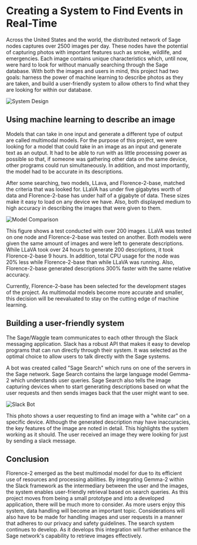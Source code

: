 # Creating a System to Find Events in Real-Time


Across the United States and the world, the distributed network of Sage nodes captures over 2500 images per day. These nodes have the potential of capturing photos with important features such as smoke, wildlife, and emergencies. Each image contains unique characteristics which, until now, were hard to look for without manually searching through the Sage database. With both the images and users in mind, this project had two goals: harness the power of machine learning to describe photos as they are taken, and build a user-friendly system to allow others to find what they are looking for within our database.

![System Design](https://github.com/waggle-sensor/summer2024/blob/main/ryan/code/webpage/systemDesign.png)

## Using machine learning to describe an image


Models that can take in one input and generate a different type of output are called multimodal models. For the purpose of this project, we were looking for a model that could take in an image as an input and generate text as an output. It had to be able to run with as little processing power as possible so that, if someone was gathering other data on the same device, other programs could run simultaneously. In addition, and most importantly, the model had to be accurate in its descriptions.


After some searching, two models, LLava, and Florence-2-base, matched the criteria that was looked for. LLaVA has under five gigabytes worth of data and Florence-2-base has under half of a gigabyte of data. These sizes make it easy to load on any device we have. Also, both displayed medium to high accuracy in describing the images that were given to them.


![Model Comparison](https://github.com/waggle-sensor/summer2024/blob/main/ryan/code/webpage/modelComparison.png)


This figure shows a test conducted with over 200 images. LLaVA was tested on one node and Florence-2-base was tested on another. Both models were given the same amount of images and were left to generate descriptions. While LLaVA took over 24 hours to generate 200 descriptions, it took Florence-2-base 9 hours. In addition, total CPU usage for the node was 20% less while Florence-2-base than while LLaVA was running. Also, Florence-2-base generated descriptions 300% faster with the same relative accuracy.


Currently, Florence-2-base has been selected for the development stages of the project. As multimodal models become more accurate and smaller, this decision will be reevaluated to stay on the cutting edge of machine learning.


## Building a user-friendly system


The Sage/Waggle team communicates to each other through the Slack messaging application. Slack has a robust API that makes it easy to develop programs that can run directly through their system. It was selected as the optimal choice to allow users to talk directly with the Sage systems.


A bot was created called "Sage Search" which runs on one of the servers in the Sage network. Sage Search contains the large language model Gemma-2 which understands user queries. Sage Search also tells the image capturing devices when to start generating descriptions based on what the user requests and then sends images back that the user might want to see.


![Slack Bot](https://github.com/waggle-sensor/summer2024/blob/main/ryan/code/webpage/slackBot.png)

This photo shows a user requesting to find an image with a "white car" on a specific device. Although the generated description may have inaccuracies, the key features of the image are noted in detail. This highlights the system working as it should. The user received an image they were looking for just by sending a slack message. 


## Conclusion


Florence-2 emerged as the best multimodal model for due to its efficient use of resources and processing abilities. By integrating Gemma-2 within the Slack framework as the intermediary between the user and the images, the system enables user-friendly retrieval based on search queries. As this project moves from being a small prototype and into a developed application, there will be much more to consider. As more users enjoy this system, data handling will become an important topic. Considerations will also have to be made for handling images and user requests in a manner that adheres to our privacy and safety guidelines. The search system continues to develop. As it develops this integration will further enhance the Sage network's capability to retrieve images effectively.















